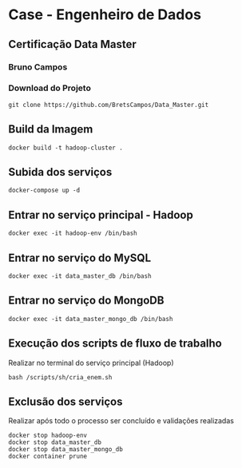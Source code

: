 # Case - Engenheiro de Dados
## Certificação Data Master

### Bruno Campos

### Download do Projeto

```
git clone https://github.com/BretsCampos/Data_Master.git
```

## Build da Imagem

```
docker build -t hadoop-cluster .
```

## Subida dos serviços

```
docker-compose up -d
```

## Entrar no serviço principal - Hadoop

```
docker exec -it hadoop-env /bin/bash
```

## Entrar no serviço do MySQL
```
docker exec -it data_master_db /bin/bash
```

## Entrar no serviço do MongoDB
```
docker exec -it data_master_mongo_db /bin/bash
```


## Execução dos scripts de fluxo de trabalho

Realizar no terminal do serviço principal (Hadoop)
```
bash /scripts/sh/cria_enem.sh
```

## Exclusão dos serviços

Realizar após todo o processo ser concluído e validações realizadas
```
docker stop hadoop-env 
docker stop data_master_db
docker stop data_master_mongo_db
docker container prune
```
